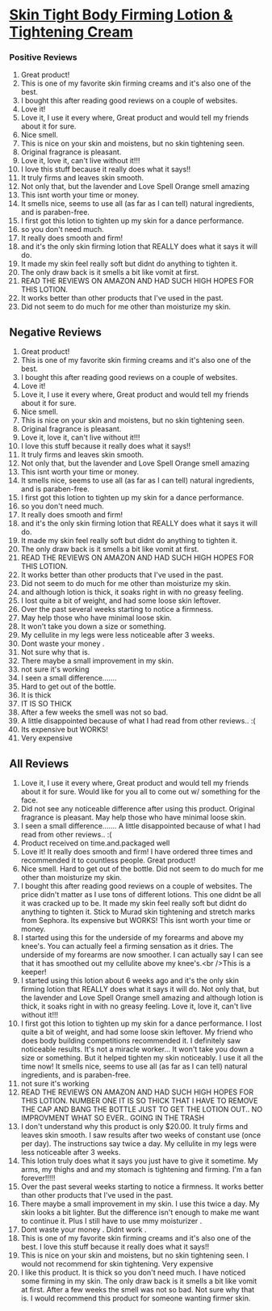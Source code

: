 # [Skin Tight Body Firming Lotion &amp; Tightening Cream](https://products.checkmycream.com/products/Skin-Tight-Body-Firming-Lotion-and-Tightening-Cream.html)

### Positive Reviews

<ol>
      <li>Great product!</li>
      <li>This is one of my favorite skin firming creams and it&#x27;s also one of the best.  </li>
      <li>I bought this after reading good reviews on a couple of websites.</li>
      <li>Love it!</li>
      <li>Love it, I use it every where, Great product and would tell my friends about it for sure.</li>
      <li>Nice smell.</li>
      <li>This is nice on your skin and moistens, but no skin tightening seen.  </li>
      <li>Original fragrance is pleasant.  </li>
      <li>Love it, love it, can&#x27;t live without it!!!</li>
      <li>I love this stuff because it really does what it says!!</li>
      <li>It truly firms and leaves skin smooth.</li>
      <li>Not only that, but the lavender and Love Spell Orange smell amazing</li>
      <li>This isnt worth your time or money.</li>
      <li>It smells nice, seems to use all (as far as I can tell) natural ingredients, and is paraben-free.</li>
      <li>I first got this lotion to tighten up my skin for a dance performance.</li>
      <li>so you don&#x27;t need much.</li>
      <li>It really does smooth and firm!</li>
      <li>and it&#x27;s the only skin firming lotion that REALLY does what it says it will do.  </li>
      <li>It made my skin feel really soft but didnt do anything to tighten it.</li>
      <li>The only draw back is it smells a bit like vomit at first.</li>
      <li>READ THE REVIEWS ON AMAZON AND HAD SUCH HIGH HOPES FOR THIS LOTION.</li>
      <li>It works better than other products that I&#x27;ve used in the past.</li>
      <li>Did not seem to do much for me other than moisturize my skin.</li>
</ol>


<h2>Negative Reviews</h2>
<ol>
<li> Great product!</li>
<li> This is one of my favorite skin firming creams and it&#x27;s also one of the best.  </li>
<li> I bought this after reading good reviews on a couple of websites.</li>
<li> Love it!</li>
<li> Love it, I use it every where, Great product and would tell my friends about it for sure.</li>
<li> Nice smell.</li>
<li> This is nice on your skin and moistens, but no skin tightening seen.  </li>
<li> Original fragrance is pleasant.  </li>
<li> Love it, love it, can&#x27;t live without it!!!</li>
<li> I love this stuff because it really does what it says!!</li>
<li> It truly firms and leaves skin smooth.</li>
<li> Not only that, but the lavender and Love Spell Orange smell amazing</li>
<li> This isnt worth your time or money.</li>
<li> It smells nice, seems to use all (as far as I can tell) natural ingredients, and is paraben-free.</li>
<li> I first got this lotion to tighten up my skin for a dance performance.</li>
<li> so you don&#x27;t need much.</li>
<li> It really does smooth and firm!</li>
<li> and it&#x27;s the only skin firming lotion that REALLY does what it says it will do.  </li>
<li> It made my skin feel really soft but didnt do anything to tighten it.</li>
<li> The only draw back is it smells a bit like vomit at first.</li>
<li> READ THE REVIEWS ON AMAZON AND HAD SUCH HIGH HOPES FOR THIS LOTION.</li>
<li> It works better than other products that I&#x27;ve used in the past.</li>
<li> Did not seem to do much for me other than moisturize my skin.</li>
<li> and although lotion is thick, it soaks right in with no greasy feeling.  </li>
<li> I lost quite a bit of weight, and had some loose skin leftover.</li>
<li> Over the past several weeks starting to notice a firmness.</li>
<li> May help those who have minimal loose skin.</li>
<li> It won&#x27;t take you down a size or something.</li>
<li> My cellulite in my legs were less noticeable after 3 weeks.</li>
<li> Dont waste your money .</li>
<li> Not sure why that is.</li>
<li> There maybe a small improvement in my skin.</li>
<li> not sure it&#x27;s working</li>
<li> I seen a small difference.......</li>
<li> Hard to get out of the bottle.</li>
<li> It is thick</li>
<li> IT IS SO THICK</li>
<li> After a few weeks the smell was not so bad.</li>
<li> A little disappointed because of what I had read from other reviews.. :(</li>
<li> Its expensive but WORKS!</li>
<li> Very expensive</li>
</ol>

<h2>All Reviews</h2>

<ol>
    <li> Love it, I use it every where, Great product and would tell my friends about it for sure. Would like for you all to come out w/ something for the face.</li>
    <li> Did not see any noticeable difference after using this product.  Original fragrance is pleasant.  May help those who have minimal loose skin.</li>
    <li> I seen a small difference....... A little disappointed because of what I had read from other reviews.. :(</li>
    <li> Product received on time.and.packaged well</li>
    <li> Love it! It really does smooth and firm! I have ordered three times and recommended it to countless people. Great product!</li>
    <li> Nice smell. Hard to get out of the bottle. Did not seem to do much for me other than moisturize my skin.</li>
    <li> I bought this after reading good reviews on a couple of websites. The price didn&#x27;t matter as I use tons of different lotions. This one didnt be all it was cracked up to be. It made my skin feel really soft but didnt do anything to tighten it. Stick to Murad skin tightening and stretch marks from Sephora. Its expensive but WORKS! This isnt worth your time or money.</li>
    <li> I started using this for the underside of my forearms and above my knee&#x27;s.  You can actually feel a firming sensation as it dries. The underside of my forearms are now smoother.  I can actually say I can see that it has smoothed out my cellulite above my knee&#x27;s.&lt;br /&gt;This is a keeper!</li>
    <li> I started using this lotion about 6 weeks ago and it&#x27;s the only skin firming lotion that REALLY does what it says it will do.  Not only that, but the lavender and Love Spell Orange smell amazing and although lotion is thick, it soaks right in with no greasy feeling.  Love it, love it, can&#x27;t live without it!!!</li>
    <li> I first got this lotion to tighten up my skin for a dance performance. I lost quite a bit of weight, and had some loose skin leftover. My friend who does body building competitions recommended it. I definitely saw noticeable results. It&#x27;s not a miracle worker... It won&#x27;t take you down a size or something. But it helped tighten my skin noticeably. I use it all the time now! It smells nice, seems to use all (as far as I can tell) natural ingredients, and is paraben-free.</li>
    <li> not sure it&#x27;s working</li>
    <li> READ THE REVIEWS ON AMAZON AND HAD SUCH HIGH HOPES FOR THIS LOTION. NUMBER ONE IT IS SO THICK THAT I HAVE TO REMOVE THE CAP AND BANG THE BOTTLE JUST TO GET THE LOTION OUT.. NO IMPROVMENT WHAT SO EVER.. GOING IN THE TRASH</li>
    <li> I don&#x27;t understand why this product is only $20.00. It truly firms and leaves skin smooth. I saw results after two weeks of constant use (once per day). The instructions say twice a day. My cellulite in my legs were less noticeable after 3 weeks.</li>
    <li> This lotion truly does what it says you just have to give it sometime.  My arms, my thighs and and my stomach is tightening and firming. I&#x27;m a fan forever!!!!!</li>
    <li> Over the past several weeks starting to notice a firmness. It works better than other products that I&#x27;ve used in the past.</li>
    <li> There maybe a small improvement in my skin. I use this twice a day. My skin looks a bit lighter. But the difference isn&#x27;t enough to make me want to continue it. Plus I still have to use mmy moisturizer .</li>
    <li> Dont waste your money . Didnt work .</li>
    <li> This is one of my favorite skin firming creams and it&#x27;s also one of the best.  I love this stuff because it really does what it says!!</li>
    <li> This is nice on your skin and moistens, but no skin tightening seen.  I would not recommend for skin tightening. Very expensive</li>
    <li> I like this product. It is thick so you don&#x27;t need much. I have noticed some firming in my skin. The only draw back is it smells a bit like vomit at first. After a few weeks the smell was not so bad. Not sure why that is. I would recommend this product for someone wanting firmer skin.</li>
</ol>




